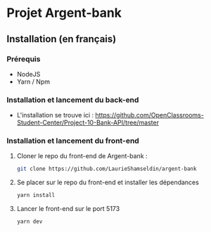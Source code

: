 # Projet Argent-bank

## Installation (en français)

### Prérequis
- NodeJS 
- Yarn / Npm

### Installation et lancement du back-end
- L'installation se trouve ici : https://github.com/OpenClassrooms-Student-Center/Project-10-Bank-API/tree/master
  


### Installation et lancement du front-end
1. Cloner le repo du front-end de Argent-bank :
   ```bash
   git clone https://github.com/LaurieShamseldin/argent-bank

2. Se placer sur le repo du front-end et installer les dépendances
   ```bash
   yarn install

3. Lancer le front-end sur le port 5173
   ```bash
   yarn dev
